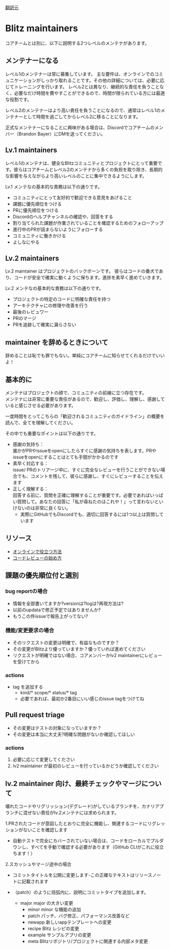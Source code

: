[翻訳元](https://blitzjs.com/docs/maintainers)

# Blitz maintainers

コアチームとは別に、以下に説明する2つレベルのメンテナがあります。

## メンテナーになる

レベル1のメンテナーは常に募集しています。
主な要件は、オンラインでのコミュニケーションがしっかり取れることです。その他の詳細については、必要に応じてトレーニングを行います。
レベル2とは異なり、継続的な責任を負うことなく、必要なだけ時間を費やすことができるので、時間が限られている方には最適な役割です。

レベル2のメンテナーはより高い責任を負うことになるので、通常はレベル1のメンテナーとして時間を過ごしてからレベル2に移ることになります。

正式なメンテナーになることに興味がある場合は、Discordでコアチームのメンバー（Brandon Bayer）にDMを送ってください。

## Lv.1 maintainers

レベル1のメンテナは、健全なBlitzコミュニティとプロジェクトにとって重要です。彼らはコアチームとレベル2のメンテナから多くの負担を取り除き、長期的な影響を与えながらより高いレベルのことに集中できるようにします。

Lv.1 メンテなの基本的な責務は以下の通りです。

- コミュニティにとって友好的で歓迎できる意見をあげること
- 課題に優先順位をつける
- PRに優先順位をつける
- Discordのヘルプチャンネルの確認や、回答をする
- 割り当てられた課題が作業されていることを確認するためのフォローアップ
- 進行中のPRが詰まらないようにフォローする
- コミュニティに働きかける
- よしなにやる

## Lv.2 maintainers

Lv.2 maintainer はプロジェクトのバックボーンです。
彼らはコードの番犬であり、コードが安全で確実に動くように保ちます。進捗を素早く進めていきます。

Lv.2 メンテなの基本的な責務は以下の通りです。

- プロジェクトの特定のコードに明確な責任を持つ
- アーキテクチャにの修理や改善を行う
- 最後のレビュワー
- PRのマージ
- PRを追跡して確実に漏らさない

## maintainer を辞めるときについて

辞めることは恥でも罪でもない。単純にコアチームに知らせてくれるだけでいいよ！

## 基本的に

メンテナはプロジェクトの顔で、コミュニティの前線に立つ存在です。  
メンテナには非常に重要な責任があるので、歓迎し、評価し、理解し、感謝していると感じさせる必要があります。

一度時間をとってこちらの「歓迎されるコミュニティのガイドライン」の概要を読んで、全てを理解してください。

その中でも重要なポイントは以下の通りです。

- 感謝の気持ち：  
誰かがPRやissueをopenにしたらすぐに感謝の気持ちを表します。PRやissueをopenにすることはとても手間がかかるのです
- 素早く対応する：  
issue/ PRのトリアージ中に、すぐに完全なレビューを行うことができない場合でも、コメントを残して、彼らに感謝し、すぐにレビューすることを伝えます
- 正しく理解する：  
回答する前に、質問を正確に理解することが重要です。必要であればいっぱい質問して。あなたの回答に「私が尋ねたのはこれや！」って言わないといけないのは非常に良くない。
  - 実際にGitHubでもDiscordでも、適切に回答するには1つ以上は質問しています

## リソース

- [オンラインで役立つ方法]()
- [コードレビューの始め方]()

## 課題の優先順位付と選別

### bug reportの場合

- 情報を全部書いてますか?versionは?logは?再現方法は?
- 以前のupdataで修正予定ではありませんか?
- もうこの件issueで報告上がってない?

### 機能/変更要求の場合

- そのリクエストの変更は明確で、有益なものですか？
- その変更がBlitzより優っていますか？優っていれば進めてください
- リクエストが明確ではない場合、コアメンバーかlv2 maintainerにレビューを受けてから

### actions

- tag を追加する
  - kind/* scope/* status/* tag
  - 必要であれば、最初か2番目にいい感じのissue tagをつけてね

## Pull request triage

- その変更はテストの対象になっていますか？
- その変更は本当に大丈夫?明確な問題がないか確認してほしい

### actions

1. 必要に応じて変更してください
2.  lv2 maintainer が最初のレビューを行っているかどうか確認してください

## lv.2 maintainer 向け、最終チェックやマージについて

壊れたコードやリグリッション(デグレード)がしているブランチを、カナリアブランチに混ぜない責任がlv.2メンテナには求められます。

1.PRされたコードが意図したとおりに完全に機能し、関連するコードにリグレッションがないことを確認します

- 自動テストで完全にカバーされていない場合は、コードをローカルでプルダウンし、すべてを手動で確認する必要があります（GitHub CLIがこれに役立ちます！）

2.スカッシュやマージ途中の場合

- コミットタイトルを公開に変更します-この正確なテキストはリリースノートに記載されます
- （patch）のように括弧内に、説明にコミットタイプを追加します。

  - major major の大きい変更
    - minor minor な機能の追加
    - patch パッチ、バグ修正、パフォーマンス改善など
    - newapp 新しいappテンプレートへの変更
    - recipe Blitz レシピの変更
    - example サンプルアプリの変更
    - meta Blitzリポジトリ/プロジェクトに関連する内部メタ変更